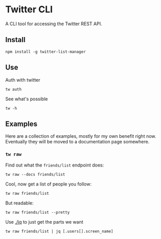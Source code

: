 # Twitter CLI

A CLI tool for accessing the Twitter REST API.

## Install

```
npm install -g twitter-list-manager
```

## Use

Auth with twitter

```
tw auth
```

See what's possible

```
tw -h
```

## Examples

Here are a collection of examples, mostly for my own benefit right now. Eventually they will be moved to a documentation page somewhere.

### `tw raw`

Find out what the `friends/list` endpoint does:

```
tw raw --docs friends/list
```

Cool, now get a list of people you follow:

```
tw raw friends/list
```

But readable:

```
tw raw friends/list --pretty
```

Use [./jq](https://stedolan.github.io/jq/) to just get the parts we want

```
tw raw friends/list | jq [.users[].screen_name]
```
